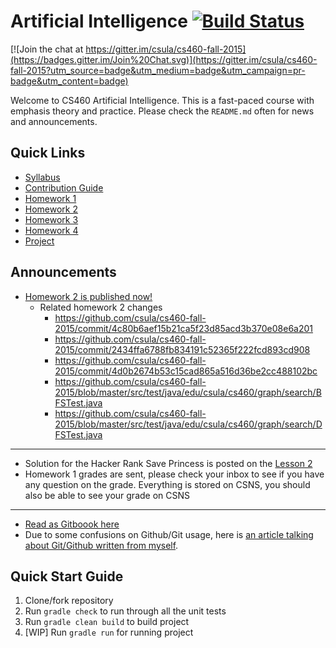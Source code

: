
# Artificial Intelligence [![Build Status](https://travis-ci.org/csula/cs460-fall-2015.svg?branch=master)](https://travis-ci.org/csula/cs460-fall-2015)

[![Join the chat at https://gitter.im/csula/cs460-fall-2015](https://badges.gitter.im/Join%20Chat.svg)](https://gitter.im/csula/cs460-fall-2015?utm_source=badge&utm_medium=badge&utm_campaign=pr-badge&utm_content=badge)

Welcome to CS460 Artificial Intelligence. This is a fast-paced course with emphasis theory and practice.  Please check the `README.md` often for news and announcements.

## Quick Links

* [Syllabus](Syllabus.md)
* [Contribution Guide](CONTRIBUTING.md)
* [Homework 1](documents/homeworks/homework1.md)
* [Homework 2](documents/homeworks/homework2.md)
* [Homework 3](documents/homeworks/homework3.md)
* [Homework 4](documents/homeworks/homework4.md)
* [Project](documents/final-project/project.md)

## Announcements

* [Homework 2 is published now!](documents/homeworks/homework2.md)
    * Related homework 2 changes
        * https://github.com/csula/cs460-fall-2015/commit/4c80b6aef15b21ca5f23d85acd3b370e08e6a201
        * https://github.com/csula/cs460-fall-2015/commit/2434ffa6788fb834191c52365f222fcd893cd908
        * https://github.com/csula/cs460-fall-2015/commit/4d0b2674b53c15cad865a516d36be2cc488102bc
        * https://github.com/csula/cs460-fall-2015/blob/master/src/test/java/edu/csula/cs460/graph/search/BFSTest.java
        * https://github.com/csula/cs460-fall-2015/blob/master/src/test/java/edu/csula/cs460/graph/search/DFSTest.java

---

* Solution for the Hacker Rank Save Princess is posted on the [Lesson 2](documents/notes/general-search.md)
* Homework 1 grades are sent, please check your inbox to see if you have any question on the grade. Everything is stored on CSNS, you should also be able to see your grade on CSNS

---
* [Read as Gitboook here](https://rcliao.gitbooks.io/cs460-fall-2015/content/)
* Due to some confusions on Github/Git usage, here is [an article talking about Git/Github written from myself](documents/misc/github-tutorial.md).

## Quick Start Guide

1. Clone/fork repository
2. Run `gradle check` to run through all the unit tests
3. Run `gradle clean build` to build project
4. [WIP] Run `gradle run` for running project
